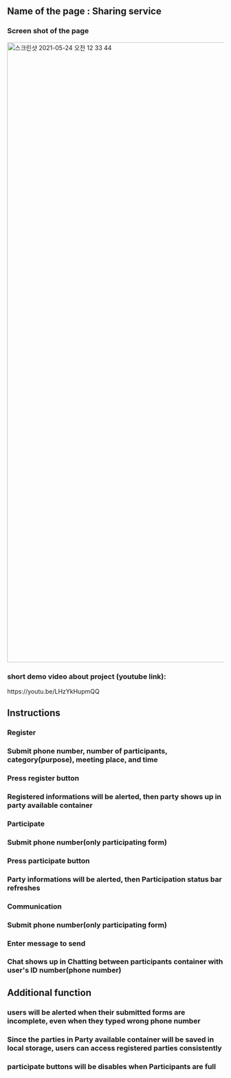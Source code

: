 <h2>Name of the page : Sharing service</h2>


<h3>Screen shot of the page</h3>
<img width="1440" alt="스크린샷 2021-05-24 오전 12 33 44" src="https://user-images.githubusercontent.com/79500109/119266935-b583eb00-bc27-11eb-8444-625adcd7b7b9.png">


<h3>short demo video about project (youtube link):</h3>
https://youtu.be/LHzYkHupmQQ


<h2>Instructions</h2>

<h3>Register</h3>
<h3>Submit phone number, number of participants, category(purpose), meeting place, and time</h3>
<h3>Press register button</h3>
<h3>Registered informations will be alerted, then party shows up in party available container</h3>

<h3>Participate</h3>
<h3>Submit phone number(only participating form)</h3>
<h3>Press participate button</h3>
<h3>Party informations will be alerted, then Participation status bar refreshes</h3>

<h3>Communication</h3>
<h3>Submit phone number(only participating form)</h3>
<h3>Enter message to send</h3>
<h3>Chat shows up in Chatting between participants container with user's ID number(phone number)</h3>

<h2>Additional function</h2>
<h3>users will be alerted when their submitted forms are incomplete, even when they typed wrong phone number</h3>
<h3>Since the parties in Party available container will be saved in local storage, users can access registered parties consistently</h3>
<h3>participate buttons will be disables when Participants are full</h3>
